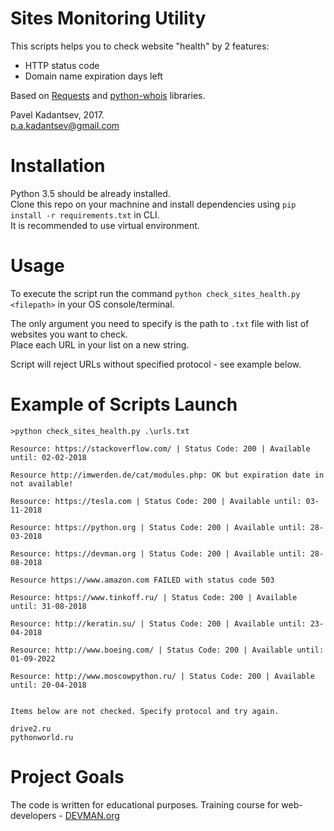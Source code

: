# Sites Monitoring Utility

This scripts helps you to check website "health" by 2 features:
- HTTP status code 
- Domain name expiration days left

Based on [Requests](https://docs.python-requests.org/en/master) and [python-whois](https://pypi.python.org/pypi/python-whois) libraries.

Pavel Kadantsev, 2017. <br/>
p.a.kadantsev@gmail.com


# Installation

Python 3.5 should be already installed. <br />
Clone this repo on your machnine and install dependencies using ```pip install -r requirements.txt``` in CLI. <br />
It is recommended to use virtual environment.


# Usage

To execute the script run the command ```python check_sites_health.py <filepath>``` in your OS console/terminal.

The only argument you need to specify is the path to ```.txt``` file with list of websites you want to check. <br />
Place each URL in your list on a new string.

Script will reject URLs without specified protocol - see example below.

# Example of Scripts Launch

```
>python check_sites_health.py .\urls.txt

Resource: https://stackoverflow.com/ | Status Code: 200 | Available until: 02-02-2018

Resource http://imwerden.de/cat/modules.php: OK but expiration date in not available!

Resource: https://tesla.com | Status Code: 200 | Available until: 03-11-2018

Resource: https://python.org | Status Code: 200 | Available until: 28-03-2018

Resource: https://devman.org | Status Code: 200 | Available until: 28-08-2018

Resource https://www.amazon.com FAILED with status code 503

Resource: https://www.tinkoff.ru/ | Status Code: 200 | Available until: 31-08-2018

Resource: http://keratin.su/ | Status Code: 200 | Available until: 23-04-2018

Resource: http://www.boeing.com/ | Status Code: 200 | Available until: 01-09-2022

Resource: http://www.moscowpython.ru/ | Status Code: 200 | Available until: 20-04-2018


Items below are not checked. Specify protocol and try again.

drive2.ru
pythonworld.ru
```


# Project Goals

The code is written for educational purposes. Training course for web-developers - [DEVMAN.org](https://devman.org)